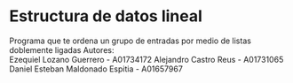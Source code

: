 # Estructura de datos lineal

Programa que te ordena un grupo de entradas por medio de listas doblemente ligadas
Autores: <br />
 Ezequiel Lozano Guerrero - A01734172
 Alejandro Castro Reus - A01731065
 Daniel Esteban Maldonado Espitia - A01657967
